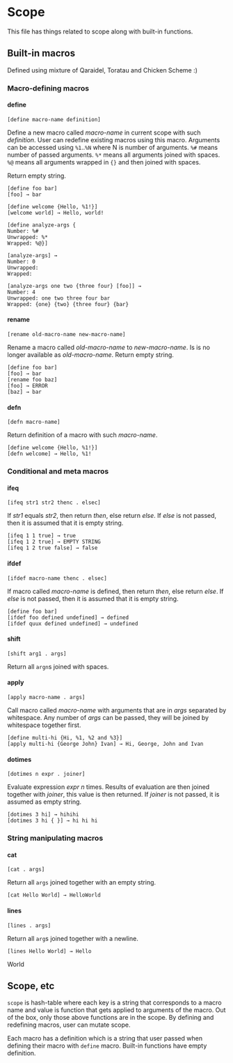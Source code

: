 # Scope

This file has things related to scope along with built-in functions.


## Built-in macros

Defined using mixture of Qaraidel, Toratau and Chicken Scheme :)

### Macro-defining macros

#### define

    [define macro-name definition]

Define a new macro called *macro-name* in current scope with such *definition*. User can redefine existing macros using this macro. Arguments can be accessed using `%1`..`%N` where N is number of arguments. `%#` means number of passed arguments. `%*` means all arguments joined with spaces. `%@` means all arguments wrapped in `{}` and then joined with spaces.

Return empty string.

    [define foo bar]
    [foo] → bar

    [define welcome {Hello, %1!}]
    [welcome world] → Hello, world!

    [define analyze-args {
    Number: %#
    Unwrapped: %*
    Wrapped: %@}]

    [analyze-args] →
    Number: 0
    Unwrapped: 
    Wrapped: 

    [analyze-args one two {three four} [foo]] →
    Number: 4
    Unwrapped: one two three four bar
    Wrapped: {one} {two} {three four} {bar}


#### rename

    [rename old-macro-name new-macro-name]

Rename a macro called *old-macro-name* to *new-macro-name*. Is is no longer available as *old-macro-name*. Return empty string.

    [define foo bar]
    [foo] → bar
    [rename foo baz]
    [foo] → ERROR
    [baz] → bar


#### defn

    [defn macro-name]

Return definition of a macro with such *macro-name*.

    [define welcome {Hello, %1!}]
    [defn welcome] → Hello, %1!


### Conditional and meta macros

#### ifeq

    [ifeq str1 str2 thenc . elsec]

If *str1* equals *str2*, then return *then*, else return *else*. If *else* is not passed, then it is assumed that it is empty string.

    [ifeq 1 1 true] → true
    [ifeq 1 2 true] → EMPTY STRING
    [ifeq 1 2 true false] → false


#### ifdef

    [ifdef macro-name thenc . elsec]

If macro called *macro-name* is defined, then return *then*, else return *else*. If *else* is not passed, then it is assumed that it is empty string.

    [define foo bar]
    [ifdef foo defined undefined] → defined
    [ifdef quux defined undefined] → undefined


#### shift

    [shift arg1 . args]

Return all `argn`s joined with spaces.


#### apply

    [apply macro-name . args]

Call macro called *macro-name* with arguments that are in *args* separated by whitespace. Any number of *args* can be passed, they will be joined by whitespace together first.

    [define multi-hi {Hi, %1, %2 and %3}]
    [apply multi-hi {George John} Ivan] → Hi, George, John and Ivan


#### dotimes

    [dotimes n expr . joiner]

Evaluate expression *expr* *n* times. Results of evaluation are then joined together with *joiner*, this value is then returned. If *joiner* is not passed, it is assumed as empty string.

    [dotimes 3 hi] → hihihi
    [dotimes 3 hi { }] → hi hi hi

### String manipulating macros

#### cat

    [cat . args]

Return all `args` joined together with an empty string.

    [cat Hello World] → HelloWorld


#### lines

    [lines . args]

Return all `arg`s joined together with a newline.

    [lines Hello World] → Hello
World


## Scope, etc

`scope` is hash-table where each key is a string that corresponds to a macro name and value is function that gets applied to arguments of the macro. Out of the box, only those above functions are in the scope. By defining and redefining macros, user can mutate scope.

Each macro has a definition which is a string that user passed when defining their macro with `define` macro. Built-in functions have empty definition.

